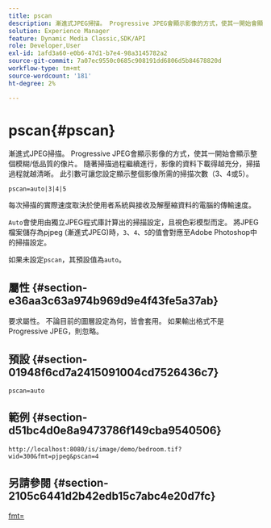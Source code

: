 ```yaml
---
title: pscan
description: 漸進式JPEG掃描。 Progressive JPEG會顯示影像的方式，使其一開始會顯示整個模糊/低品質的像片。
solution: Experience Manager
feature: Dynamic Media Classic,SDK/API
role: Developer,User
exl-id: 1afd3a60-e0b6-47d1-b7e4-98a3145782a2
source-git-commit: 7a07ec9550c0685c908191dd6806d5b84678820d
workflow-type: tm+mt
source-wordcount: '181'
ht-degree: 2%

---
```


# pscan{#pscan}

漸進式JPEG掃描。 Progressive JPEG會顯示影像的方式，使其一開始會顯示整個模糊/低品質的像片。 隨著掃描過程繼續進行，影像的資料下載得越充分，掃描過程就越清晰。 此引數可讓您設定顯示整個影像所需的掃描次數（3、4或5）。

`pscan=auto|3|4|5`

每次掃描的實際速度取決於使用者系統與接收及解壓縮資料的電腦的傳輸速度。

`Auto`會使用由獨立JPEG程式庫計算出的掃描設定，且視色彩模型而定。 將JPEG檔案儲存為pjpeg (漸進式JPEG)時，`3`、`4`、`5`的值會對應至Adobe Photoshop中的掃描設定。

如果未設定`pscan`，其預設值為`auto`。

## 屬性 {#section-e36aa3c63a974b969d9e4f43fe5a37ab}

要求屬性。 不論目前的圖層設定為何，皆會套用。 如果輸出格式不是Progressive JPEG，則忽略。

## 預設 {#section-01948f6cd7a2415091004cd7526436c7}

`pscan=auto`

## 範例 {#section-d51bc4d0e8a9473786f149cba9540506}

`http://localhost:8080/is/image/demo/bedroom.tif?wid=300&fmt=pjpeg&pscan=4`

## 另請參閱 {#section-2105c6441d2b42edb15c7abc4e20d7fc}

[fmt=](../../../../../is-api/http-ref/image-serving-api-ref/c-http-protocol-reference/c-command-reference/r-is-http-fmt.md#reference-cdf10043423b45ba9fe15157fb3ae37a)

